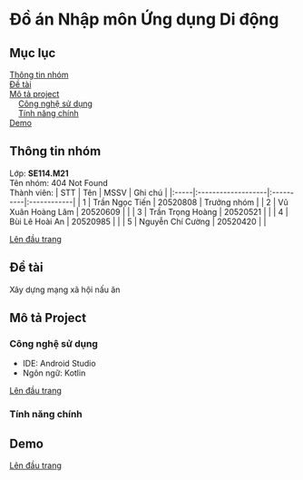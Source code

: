 # Đồ án Nhập môn Ứng dụng Di động
<a name="top"><a>
## Mục lục

[Thông tin nhóm](#info)\
[Đề tài](#topic)\
[Mô tả project](#project)\
&nbsp;&nbsp;&nbsp; [Công nghệ sử dụng](#use)\
&nbsp;&nbsp;&nbsp; [Tính năng chính](#main-feature)\
[Demo](#demo)

## Thông tin nhóm <a name="info"></a>

Lớp: **SE114.M21** \
Tên nhóm: 404 Not Found \
Thành viên:
| STT  | Tên                | MSSV      | Ghi chú     |
|:-----|:-------------------|:----------|:------------|
|  1   |  Trần Ngọc Tiến    |  20520808 | Trưởng nhóm |
|  2   |  Vũ Xuân Hoàng Lâm |  20520609 |             |
|  3   |  Trần Trọng Hoàng  |  20520521 |             |
|  4   |  Bùi Lê Hoài An    |  20520985 |             |
|  5   |  Nguyễn Chí Cường  |  20520420 |             |

[Lên đầu trang](#top)
## Đề tài <a name="topic"></a>

Xây dựng mạng xã hội nấu ăn

## Mô tả Project <a name="project"></a>

### Công nghệ sử dụng <a name="use"></a>

- IDE: Android Studio
- Ngôn ngữ: Kotlin

[Lên đầu trang](#top)
### Tính năng chính <a name="main-feature"></a>

## Demo <a name="demo"></a>
  
[Lên đầu trang](#top)
